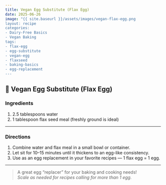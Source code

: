 ```yaml
---
title: Vegan Egg Substitute (Flax Egg)
date: 2025-06-26
image: "{{ site.baseurl }}/assets/images/vegan-flax-egg.png
layout: recipe
categories:
- Dairy-Free Basics
- Vegan Baking
tags:
- flax-egg
- egg-substitute
- vegan-egg
- flaxseed
- baking-basics
- egg-replacement
---
```


## 🥄 Vegan Egg Substitute (Flax Egg)


### Ingredients

1. 2.5 tablespoons water  
2. 1 tablespoon flax seed meal (freshly ground is ideal)  

---

### Directions

1. Combine water and flax meal in a small bowl or container.  
2. Let sit for 10–15 minutes until it thickens to an egg-like consistency.  
3. Use as an egg replacement in your favorite recipes — 1 flax egg = 1 egg.

---

> A great egg “replacer” for your baking and cooking needs!  
> *Scale as needed for recipes calling for more than 1 egg.*
